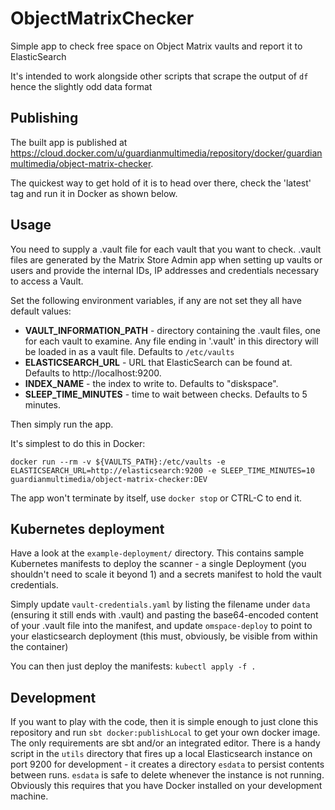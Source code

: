 # ObjectMatrixChecker

Simple app to check free space on Object Matrix vaults and report it to ElasticSearch

It's intended to work alongside other scripts that scrape the output of `df` hence the slightly odd data format

## Publishing

The built app is published at https://cloud.docker.com/u/guardianmultimedia/repository/docker/guardianmultimedia/object-matrix-checker.

The quickest way to get hold of it is to head over there, check the 'latest' tag and run it in Docker as shown below.

## Usage

You need to supply a .vault file for each vault that you want to check.
.vault files are generated by the Matrix Store Admin app when setting
up vaults or users and provide the internal IDs, IP addresses and credentials necessary to access a Vault.

Set the following environment variables, if any are not set they all have default values:
- **VAULT_INFORMATION_PATH** - directory containing the .vault files, one for each vault to examine. Any file ending in
'.vault' in this directory will be loaded in as a vault file. Defaults to `/etc/vaults`
- **ELASTICSEARCH_URL** - URL that ElasticSearch can be found at. Defaults to http://localhost:9200.
- **INDEX_NAME** - the index to write to. Defaults to "diskspace".
- **SLEEP_TIME_MINUTES** - time to wait between checks. Defaults to 5 minutes.

Then simply run the app.

It's simplest to do this in Docker:

```
docker run --rm -v ${VAULTS_PATH}:/etc/vaults -e ELASTICSEARCH_URL=http://elasticsearch:9200 -e SLEEP_TIME_MINUTES=10 guardianmultimedia/object-matrix-checker:DEV
```

The app won't terminate by itself, use `docker stop` or CTRL-C to end it.

## Kubernetes deployment

Have a look at the `example-deployment/` directory.
This contains sample Kubernetes manifests to deploy the scanner - a single Deployment (you shouldn't need to scale it beyond 1)
and a secrets manifest to hold the vault credentials.

Simply update `vault-credentials.yaml` by listing the filename under `data` (ensuring it still ends with .vault) and pasting the base64-encoded content of your 
.vault file into the manifest, and update `omspace-deploy` to point to your elasticsearch deployment
(this must, obviously, be visible from within the container)

You can then just deploy the manifests: `kubectl apply -f .`

## Development

If you want to play with the code, then it is simple enough to just clone this repository and run `sbt docker:publishLocal`
to get your own docker image.  The only requirements are sbt and/or an integrated editor.
There is a handy script in the `utils` directory that fires up a local Elasticsearch instance on port 9200 for development - 
it creates a directory `esdata` to persist contents between runs. `esdata` is safe to delete whenever the instance is not running.
Obviously this requires that you have Docker installed on your development machine.